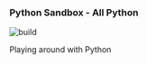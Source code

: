 ### Python Sandbox - All Python

![build](https://github.com/adomokos/python_sb/workflows/Python%20Build/badge.svg)

Playing around with Python

